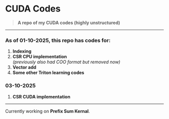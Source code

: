 # CUDA Codes

> **A repo of my CUDA codes (highly unstructured)**

---

### As of 01-10-2025, this repo has codes for:

1. **Indexing**
2. **CSR CPU implementation**  
    *(previously also had COO format but removed now)*
3. **Vector add**
4. **Some other Triton learning codes**


### 03-10-2025
1. **CSR CUDA implementation**



---

Currently working on **Prefix Sum Kernal**.